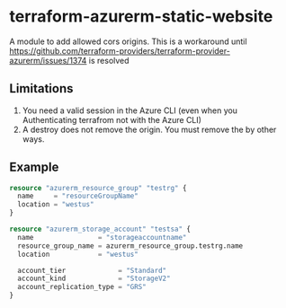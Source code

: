 # terraform-azurerm-static-website

A module to add allowed cors origins. This is a workaround until <https://github.com/terraform-providers/terraform-provider-azurerm/issues/1374> is resolved

## Limitations

1. You need a valid session in the Azure CLI (even when you Authenticating terrafrom not with the Azure CLI)
2. A destroy does not remove the origin. You must remove the by other ways.

## Example

```terraform
resource "azurerm_resource_group" "testrg" {
  name     = "resourceGroupName"
  location = "westus"
}

resource "azurerm_storage_account" "testsa" {
  name                = "storageaccountname"
  resource_group_name = azurerm_resource_group.testrg.name
  location            = "westus"

  account_tier             = "Standard"
  account_kind             = "StorageV2"
  account_replication_type = "GRS"
}
```
